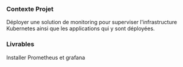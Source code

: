 ### Contexte Projet 

Déployer une solution de monitoring pour superviser l'infrastructure Kubernetes ainsi que les applications qui y sont déployées.

### Livrables

Installer Prometheus et grafana
